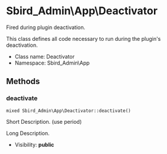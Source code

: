 Sbird_Admin\App\Deactivator
===============

Fired during plugin deactivation.

This class defines all code necessary to run during the plugin's deactivation.


* Class name: Deactivator
* Namespace: Sbird_Admin\App







Methods
-------


### deactivate

    mixed Sbird_Admin\App\Deactivator::deactivate()

Short Description. (use period)

Long Description.

* Visibility: **public**



